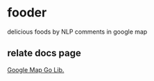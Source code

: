 # fooder

delicious foods by NLP comments in google map

## relate docs page

[Google Map Go Lib.](https://github.com/googlemaps/google-maps-services-go)
